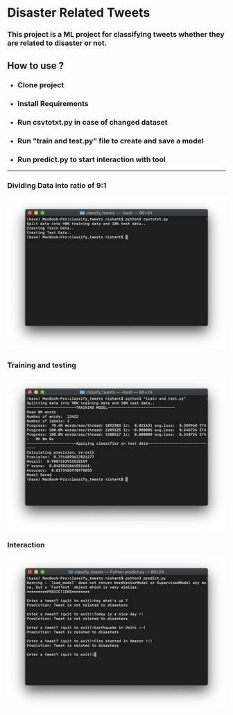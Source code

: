 # Disaster Related Tweets
### This project is a ML project for classifying tweets whether they are related to disaster or not. 
## How to use ?
- ### Clone project
- ### Install Requirements
- ### Run csvtotxt.py in case of changed dataset
- ### Run "train and test.py" file to create and save a model
- ### Run predict.py to start interaction with tool
---
### Dividing Data into ratio of 9:1
![](Screenshots/Dividing_Data.jpg)
### Training and testing
![](Screenshots/Training_and_Testing.jpg)
### Interaction
![](Screenshots/Prediction.jpg)
